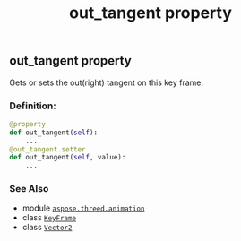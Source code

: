 ﻿---
title: out_tangent property
second_title: Aspose.3D for Python via .NET API References
description: 
type: docs
weight: 100
url: /python-net/aspose.threed.animation/keyframe/out_tangent/
is_root: false
---

## out_tangent property


Gets or sets the out(right) tangent on this key frame.
### Definition:
```python
@property
def out_tangent(self):
    ...
@out_tangent.setter
def out_tangent(self, value):
    ...
```

### See Also
* module [`aspose.threed.animation`](../../)
* class [`KeyFrame`](/3d/python-net/aspose.threed.animation/keyframe)
* class [`Vector2`](/3d/python-net/aspose.threed.utilities/vector2)

